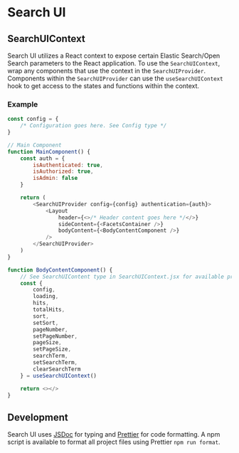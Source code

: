 # Search UI

## SearchUIContext

Search UI utilizes a React context to expose certain Elastic Search/Open Search parameters to the React application. To use the `SearchUIContext`, wrap any components that use the context in the `SearchUIProvider`. Components within the `SearchUIProvider` can use the `useSearchUIContext` hook to get access to the states and functions within the context.

### Example

```javascript
const config = {
    /* Configuration goes here. See Config type */
}

// Main Component
function MainComponent() {
    const auth = {
        isAuthenticated: true,
        isAuthorized: true,
        isAdmin: false
    }

    return (
        <SearchUIProvider config={config} authentication={auth}>
            <Layout
                header={<>/* Header content goes here */</>}
                sideContent={<FacetsContainer />}
                bodyContent={<BodyContentComponent />}
            />
        </SearchUIProvider>
    )
}

function BodyContentComponent() {
    // See SearchUIContent type in SearchUIContext.jsx for available properties and functions
    const {
        config,
        loading,
        hits,
        totalHits,
        sort,
        setSort,
        pageNumber,
        setPageNumber,
        pageSize,
        setPageSize,
        searchTerm,
        setSearchTerm,
        clearSearchTerm
    } = useSearchUIContext()

    return <></>
}
```

## Development

Search UI uses [JSDoc](https://jsdoc.app/) for typing and [Prettier](https://prettier.io/) for code formatting. A npm script is available to format all project files using Prettier `npm run format`.
